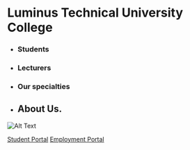 # Luminus Technical University College
- ### Students
- ### Lecturers
- ### Our specialties 
- ## About Us.
![Alt Text](https://img.alwakeelnews.com/Content/Upload/large/8202013104316907594295.jpg)


[Student Portal](https://studentsts-100533.campusnexus.cloud/Login.aspx?ReturnUrl=%2f%3fwa%3dwsignin1.0%26wtrealm%3dhttps%253a%252f%252fsisportal-100533.campusnexus.cloud%252fCMCPortal%252f%26wct%3d2021-01-25T10%253a01%253a10Z%26wctx%3drm%253d0%2526id%253dpassive%2526ru%253dsecure%252fstudent%252fstuportal.aspx%26AppType%3dPortal%26Role%3dSTUDENT&wa=wsignin1.0&wtrealm=https%3a%2f%2fsisportal-100533.campusnexus.cloud%2fCMCPortal%2f&wct=2021-01-25T10%3a01%3a10Z&wctx=rm%3d0%26id%3dpassive%26ru%3dsecure%2fstudent%2fstuportal.aspx&AppType=Portal&Role=STUDENT)
[Employment Portal](https://employmenthub.ltuc.com/)
